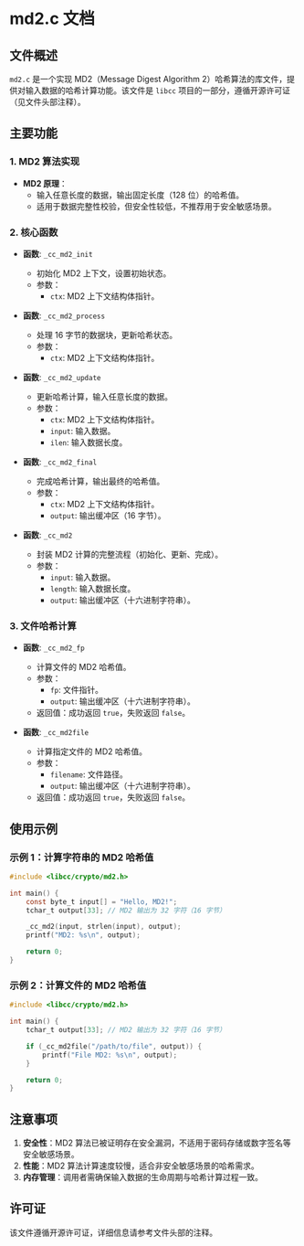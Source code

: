 # md2.c 文档

## 文件概述
`md2.c` 是一个实现 MD2（Message Digest Algorithm 2）哈希算法的库文件，提供对输入数据的哈希计算功能。该文件是 `libcc` 项目的一部分，遵循开源许可证（见文件头部注释）。

## 主要功能

### 1. MD2 算法实现
- **MD2 原理**：
  - 输入任意长度的数据，输出固定长度（128 位）的哈希值。
  - 适用于数据完整性校验，但安全性较低，不推荐用于安全敏感场景。

### 2. 核心函数
- **函数**: `_cc_md2_init`
  - 初始化 MD2 上下文，设置初始状态。
  - 参数：
    - `ctx`: MD2 上下文结构体指针。

- **函数**: `_cc_md2_process`
  - 处理 16 字节的数据块，更新哈希状态。
  - 参数：
    - `ctx`: MD2 上下文结构体指针。

- **函数**: `_cc_md2_update`
  - 更新哈希计算，输入任意长度的数据。
  - 参数：
    - `ctx`: MD2 上下文结构体指针。
    - `input`: 输入数据。
    - `ilen`: 输入数据长度。

- **函数**: `_cc_md2_final`
  - 完成哈希计算，输出最终的哈希值。
  - 参数：
    - `ctx`: MD2 上下文结构体指针。
    - `output`: 输出缓冲区（16 字节）。

- **函数**: `_cc_md2`
  - 封装 MD2 计算的完整流程（初始化、更新、完成）。
  - 参数：
    - `input`: 输入数据。
    - `length`: 输入数据长度。
    - `output`: 输出缓冲区（十六进制字符串）。

### 3. 文件哈希计算
- **函数**: `_cc_md2_fp`
  - 计算文件的 MD2 哈希值。
  - 参数：
    - `fp`: 文件指针。
    - `output`: 输出缓冲区（十六进制字符串）。
  - 返回值：成功返回 `true`，失败返回 `false`。

- **函数**: `_cc_md2file`
  - 计算指定文件的 MD2 哈希值。
  - 参数：
    - `filename`: 文件路径。
    - `output`: 输出缓冲区（十六进制字符串）。
  - 返回值：成功返回 `true`，失败返回 `false`。

## 使用示例

### 示例 1：计算字符串的 MD2 哈希值
```c
#include <libcc/crypto/md2.h>

int main() {
    const byte_t input[] = "Hello, MD2!";
    tchar_t output[33]; // MD2 输出为 32 字符（16 字节）

    _cc_md2(input, strlen(input), output);
    printf("MD2: %s\n", output);

    return 0;
}
```

### 示例 2：计算文件的 MD2 哈希值
```c
#include <libcc/crypto/md2.h>

int main() {
    tchar_t output[33]; // MD2 输出为 32 字符（16 字节）

    if (_cc_md2file("/path/to/file", output)) {
        printf("File MD2: %s\n", output);
    }

    return 0;
}
```

## 注意事项
1. **安全性**：MD2 算法已被证明存在安全漏洞，不适用于密码存储或数字签名等安全敏感场景。
2. **性能**：MD2 算法计算速度较慢，适合非安全敏感场景的哈希需求。
3. **内存管理**：调用者需确保输入数据的生命周期与哈希计算过程一致。

## 许可证
该文件遵循开源许可证，详细信息请参考文件头部的注释。